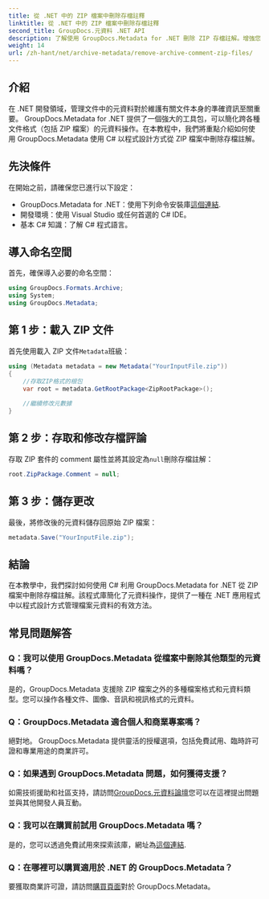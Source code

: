 ```yaml
---
title: 從 .NET 中的 ZIP 檔案中刪除存檔註釋
linktitle: 從 .NET 中的 ZIP 檔案中刪除存檔註釋
second_title: GroupDocs.元資料 .NET API
description: 了解使用 GroupDocs.Metadata for .NET 刪除 ZIP 存檔註解。增強您的元資料管理技能。
weight: 14
url: /zh-hant/net/archive-metadata/remove-archive-comment-zip-files/
---
```

## 介紹
在 .NET 開發領域，管理文件中的元資料對於維護有關文件本身的準確資訊至關重要。 GroupDocs.Metadata for .NET 提供了一個強大的工具包，可以簡化跨各種文件格式（包括 ZIP 檔案）的元資料操作。在本教程中，我們將重點介紹如何使用 GroupDocs.Metadata 使用 C# 以程式設計方式從 ZIP 檔案中刪除存檔註解。 
## 先決條件
在開始之前，請確保您已進行以下設定：
-  GroupDocs.Metadata for .NET：使用下列命令安裝庫[這個連結](https://releases.groupdocs.com/metadata/net/).
- 開發環境：使用 Visual Studio 或任何首選的 C# IDE。
- 基本 C# 知識：了解 C# 程式語言。

## 導入命名空間
首先，確保導入必要的命名空間：
```csharp
using GroupDocs.Formats.Archive;
using System;
using GroupDocs.Metadata;
```

## 第 1 步：載入 ZIP 文件
首先使用載入 ZIP 文件`Metadata`班級：
```csharp
using (Metadata metadata = new Metadata("YourInputFile.zip"))
{
    //存取ZIP格式的根包
    var root = metadata.GetRootPackage<ZipRootPackage>();
    
    //繼續修改元數據
}
```
## 第 2 步：存取和修改存檔評論
存取 ZIP 套件的 comment 屬性並將其設定為`null`刪除存檔註解：
```csharp
root.ZipPackage.Comment = null;
```
## 第 3 步：儲存更改
最後，將修改後的元資料儲存回原始 ZIP 檔案：
```csharp
metadata.Save("YourInputFile.zip");
```

## 結論
在本教學中，我們探討如何使用 C# 利用 GroupDocs.Metadata for .NET 從 ZIP 檔案中刪除存檔註解。該程式庫簡化了元資料操作，提供了一種在 .NET 應用程式中以程式設計方式管理檔案元資料的有效方法。

## 常見問題解答
### Q：我可以使用 GroupDocs.Metadata 從檔案中刪除其他類型的元資料嗎？
是的，GroupDocs.Metadata 支援除 ZIP 檔案之外的多種檔案格式和元資料類型。您可以操作各種文件、圖像、音訊和視訊格式的元資料。
### Q：GroupDocs.Metadata 適合個人和商業專案嗎？
絕對地。 GroupDocs.Metadata 提供靈活的授權選項，包括免費試用、臨時許可證和專業用途的商業許可。
### Q：如果遇到 GroupDocs.Metadata 問題，如何獲得支援？
如需技術援助和社區支持，請訪問[GroupDocs.元資料論壇](https://forum.groupdocs.com/c/metadata/14)您可以在這裡提出問題並與其他開發人員互動。
### Q：我可以在購買前試用 GroupDocs.Metadata 嗎？
是的，您可以透過免費試用來探索該庫，網址為[這個連結](https://releases.groupdocs.com/).
### Q：在哪裡可以購買適用於 .NET 的 GroupDocs.Metadata？
要獲取商業許可證，請訪問[購買頁面](https://purchase.groupdocs.com/buy)對於 GroupDocs.Metadata。